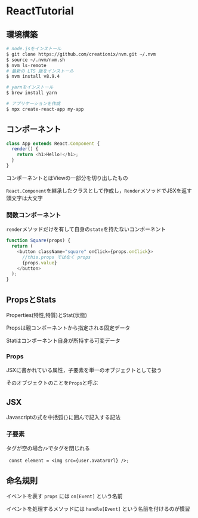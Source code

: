 # ReactTutorial

## 環境構築
```bash
# node.jsをインストール
$ git clone https://github.com/creationix/nvm.git ~/.nvm
$ source ~/.nvm/nvm.sh
$ nvm ls-remote
# 最新の LTS 版をインストール
$ nvm install v8.9.4

# yarnをインストール
$ brew install yarn

# アプリケーションを作成
$ npx create-react-app my-app
```

## コンポーネント

```js
class App extends React.Component {
  render() {
    return <h1>Hello!</h1>;
  }
}
```
コンポーネントとはViewの一部分を切り出したもの

`React.Component`を継承したクラスとして作成し，`Render`メソッドでJSXを返す　頭文字は大文字

### 関数コンポーネント

`render`メソッドだけを有して自身の`state`を持たないコンポーネント

```js
function Square(props) {
  return (
    <button className="square" onClick={props.onClick}>
      //this.props ではなく props
      {props.value}
    </button>
  );
}
```

## PropsとStats

Properties(特性,特質)とStat(状態)

Propsは親コンポーネントから指定される固定データ

Statはコンポーネント自身が所持する可変データ

### Props

JSXに書かれている属性，子要素を単一のオブジェクトとして扱う

そのオブジェクトのことを`Props`と呼ぶ

## JSX

Javascriptの式を中括弧`{}`に囲んで記入する記法

### 子要素

タグが空の場合`/>`でタグを閉じれる

` const element = <img src={user.avatarUrl} />;　`

## 命名規則

イベントを表す `props` には `on[Event]` という名前

イベントを処理するメソッドには `handle[Event]` という名前を付けるのが慣習
